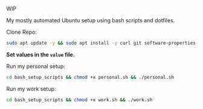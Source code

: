 WIP

My mostly automated Ubuntu setup using bash scripts and dotfiles.

Clone Repo:
```bash
sudo apt update -y && sudo apt install -y curl git software-properties-common && cd ~ && git clone https://github.com/r00tk1d/dev_setup.git && cd dev_setup
```

**Set values in the `value` file.**

Run my personal setup:
```bash
cd bash_setup_scripts && chmod +x personal.sh && ./personal.sh
```

Run my work setup:
```bash
cd bash_setup_scripts && chmod +x work.sh && ./work.sh
```